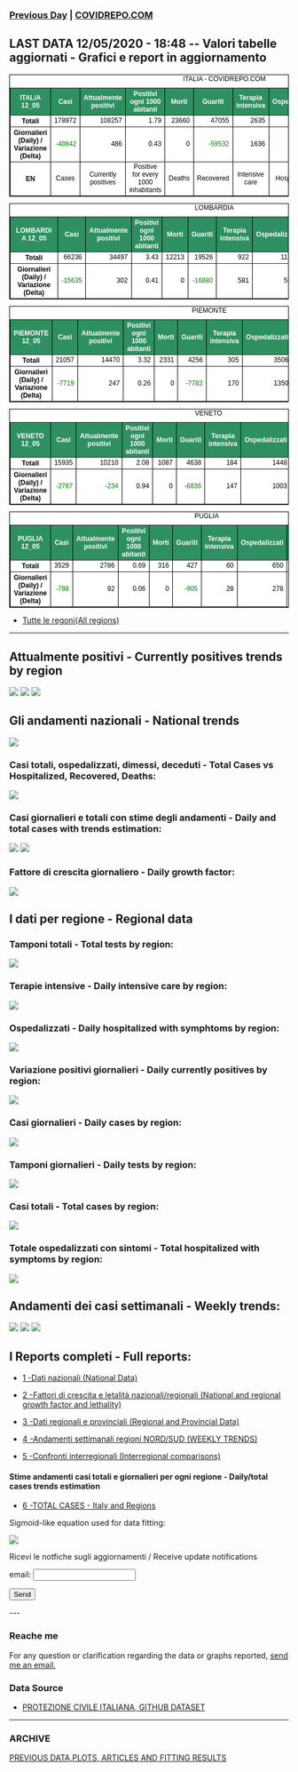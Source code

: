 <!-- start -->
### [Previous Day](/index_11_05.md) | <a href="https://marcelchiarello.github.io/showdata/">COVIDREPO.COM</a>
## LAST DATA 12/05/2020 - 18:48 -- Valori tabelle aggiornati - Grafici e report in aggiornamento

<table style=" color:black; font-size:12; font-family:arial; text-align:center; " cellpadding="2.5" cellspacing="0" border="1" bordercolor="black" bgcolor="#FFFFFF">
<caption>ITALIA - COVIDREPO.COM</caption>
<tr style="color:#FFFFFF;background:#2E9061">
<th>ITALIA 12_05</th>
<th>Casi</th>
<th>Attualmente positivi</th>
<th>Positivi ogni 1000 abitanti</th>
<th>Morti</th>
<th>Guariti</th>
<th>Terapia intensiva</th>
<th>Ospedalizzati</th>
<th>Ricoverati con sintomi</th>
<th>Isolamento domiciliare</th>
<th>Tamponi</th>
</tr>
<tr>
<th>Totali</th>
<td align="right"> 178972</td>
<td align="right"> 108257</td>
<td align="right"> 1.79</td>
<td align="right"> 23660</td>
<td align="right"> 47055</td>
<td align="right"> 2635</td>
<td align="right"> 27668</td>
<td align="right"> 25033</td>
<td align="right"> 80589</td>
<td align="right"> 1356541</td>
</tr>
<tr>
<th>Giornalieri (Daily) / Variazione (Delta)</th>
<td align="right" style=" color:green; "> -40842</td>
<td align="right"> 486</td>
<td align="right"> 0.43</td>
<td align="right"> 0</td>
<td align="right" style=" color:green; "> -59532</td>
<td align="right"> 1636</td>
<td align="right"> 13130</td>
<td align="right"> 11494</td>
<td align="right"> 12639</td>
<td align="right" style=" color:green; "> -1250111</td>
</tr>
<tr>
<th>EN</th>
<td>Cases</td>
<td>Currently positives</td>
<td>Positive for every 1000 inhabitants</td>
<td>Deaths</td>
<td>Recovered</td>
<td>Intensive care</td>
<td>Hospitalized</td>
<td>Hospitalized with symptoms</td>
<td>Home isolation</td>
<td>Tests</td>
</tr>
</table>

<table style=" color:black; font-size:12; font-family:arial; text-align:center; " cellpadding="2.5" cellspacing="0" border="1" bordercolor="black" bgcolor="#FFFFFF">
<caption>LOMBARDIA</caption>
<tr style="color:#FFFFFF;background:#2E9061">
<th>LOMBARDIA 12_05</th>
<th>Casi</th>
<th>Attualmente positivi</th>
<th>Positivi ogni 1000 abitanti</th>
<th>Morti</th>
<th>Guariti</th>
<th>Terapia intensiva</th>
<th>Ospedalizzati</th>
<th>Ricoverati con sintomi</th>
<th>Isolamento domiciliare</th>
<th>Tamponi</th>
</tr>
<tr>
<th>Totali</th>
<td align="right"> 66236</td>
<td align="right"> 34497</td>
<td align="right"> 3.43</td>
<td align="right"> 12213</td>
<td align="right"> 19526</td>
<td align="right"> 922</td>
<td align="right"> 11264</td>
<td align="right"> 10342</td>
<td align="right"> 23233</td>
<td align="right"> 264155</td>
</tr>
<tr>
<th>Giornalieri (Daily) / Variazione (Delta)</th>
<td align="right" style=" color:green; "> -15635</td>
<td align="right"> 302</td>
<td align="right"> 0.41</td>
<td align="right"> 0</td>
<td align="right" style=" color:green; "> -16880</td>
<td align="right"> 581</td>
<td align="right"> 5526</td>
<td align="right"> 4945</td>
<td align="right" style=" color:green; "> -1440</td>
<td align="right" style=" color:green; "> -228487</td>
</tr>
</table>

<table style=" color:black; font-size:12; font-family:arial; text-align:center; " cellpadding="2.5" cellspacing="0" border="1" bordercolor="black" bgcolor="#FFFFFF">
<caption>PIEMONTE</caption>
<tr style="color:#FFFFFF;background:#2E9061">
<th>PIEMONTE 12_05</th>
<th>Casi</th>
<th>Attualmente positivi</th>
<th>Positivi ogni 1000 abitanti</th>
<th>Morti</th>
<th>Guariti</th>
<th>Terapia intensiva</th>
<th>Ospedalizzati</th>
<th>Ricoverati con sintomi</th>
<th>Isolamento domiciliare</th>
<th>Tamponi</th>
</tr>
<tr>
<th>Totali</th>
<td align="right"> 21057</td>
<td align="right"> 14470</td>
<td align="right"> 3.32</td>
<td align="right"> 2331</td>
<td align="right"> 4256</td>
<td align="right"> 305</td>
<td align="right"> 3506</td>
<td align="right"> 3201</td>
<td align="right"> 10964</td>
<td align="right"> 96569</td>
</tr>
<tr>
<th>Giornalieri (Daily) / Variazione (Delta)</th>
<td align="right" style=" color:green; "> -7719</td>
<td align="right"> 247</td>
<td align="right"> 0.26</td>
<td align="right"> 0</td>
<td align="right" style=" color:green; "> -7782</td>
<td align="right"> 170</td>
<td align="right"> 1350</td>
<td align="right"> 1180</td>
<td align="right" style=" color:green; "> -218</td>
<td align="right" style=" color:green; "> -117214</td>
</tr>
</table>

<table style=" color:black; font-size:12; font-family:arial; text-align:center; " cellpadding="2.5" cellspacing="0" border="1" bordercolor="black" bgcolor="#FFFFFF">
<caption>VENETO</caption>
<tr style="color:#FFFFFF;background:#2E9061">
<th>VENETO 12_05</th>
<th>Casi</th>
<th>Attualmente positivi</th>
<th>Positivi ogni 1000 abitanti</th>
<th>Morti</th>
<th>Guariti</th>
<th>Terapia intensiva</th>
<th>Ospedalizzati</th>
<th>Ricoverati con sintomi</th>
<th>Isolamento domiciliare</th>
<th>Tamponi</th>
</tr>
<tr>
<th>Totali</th>
<td align="right"> 15935</td>
<td align="right"> 10210</td>
<td align="right"> 2.08</td>
<td align="right"> 1087</td>
<td align="right"> 4638</td>
<td align="right"> 184</td>
<td align="right"> 1448</td>
<td align="right"> 1264</td>
<td align="right"> 8762</td>
<td align="right"> 255797</td>
</tr>
<tr>
<th>Giornalieri (Daily) / Variazione (Delta)</th>
<td align="right" style=" color:green; "> -2787</td>
<td align="right" style=" color:green; "> -234</td>
<td align="right"> 0.94</td>
<td align="right"> 0</td>
<td align="right" style=" color:green; "> -6836</td>
<td align="right"> 147</td>
<td align="right"> 1003</td>
<td align="right"> 856</td>
<td align="right"> 3616</td>
<td align="right" style=" color:green; "> -183725</td>
</tr>
</table>

<table style=" color:black; font-size:12; font-family:arial; text-align:center; " cellpadding="2.5" cellspacing="0" border="1" bordercolor="black" bgcolor="#FFFFFF">
<caption>PUGLIA</caption>
<tr style="color:#FFFFFF;background:#2E9061">
<th>PUGLIA 12_05</th>
<th>Casi</th>
<th>Attualmente positivi</th>
<th>Positivi ogni 1000 abitanti</th>
<th>Morti</th>
<th>Guariti</th>
<th>Terapia intensiva</th>
<th>Ospedalizzati</th>
<th>Ricoverati con sintomi</th>
<th>Isolamento domiciliare</th>
<th>Tamponi</th>
</tr>
<tr>
<th>Totali</th>
<td align="right"> 3529</td>
<td align="right"> 2786</td>
<td align="right"> 0.69</td>
<td align="right"> 316</td>
<td align="right"> 427</td>
<td align="right"> 60</td>
<td align="right"> 650</td>
<td align="right"> 590</td>
<td align="right"> 2136</td>
<td align="right"> 42598</td>
</tr>
<tr>
<th>Giornalieri (Daily) / Variazione (Delta)</th>
<td align="right" style=" color:green; "> -798</td>
<td align="right"> 92</td>
<td align="right"> 0.06</td>
<td align="right"> 0</td>
<td align="right" style=" color:green; "> -905</td>
<td align="right"> 28</td>
<td align="right"> 278</td>
<td align="right"> 250</td>
<td align="right" style=" color:green; "> -36</td>
<td align="right" style=" color:green; "> -37139</td>
</tr>
</table>

- [Tutte le regoni(All regions)](/Tables/regionsTable_12_05.md)

---

## Attualmente positivi - Currently positives trends by region
<img src="https://covidrepo.com/RUN_11_05/RUN4/RUN_INTEREGION_16.png">
<img src="https://covidrepo.com/RUN_11_05/RUN4/RUN_INTEREGION_17.png">
<img src="https://covidrepo.com/RUN_11_05/RUN4/RUN_INTEREGION_18.png">

## Gli andamenti nazionali - National trends
<img src="https://marcelchiarello.github.io/showdata/RUN_11_05/RUN0/RUN_DATA_ITALIA_01.png">

### Casi totali, ospedalizzati, dimessi, deceduti - Total Cases vs Hospitalized, Recovered, Deaths:
<img src="https://marcelchiarello.github.io/showdata/RUN_11_05/RUN0/RUN_DATA_ITALIA_02.png">

### Casi giornalieri e totali con stime degli andamenti - Daily and total cases with trends estimation:
<img src="https://marcelchiarello.github.io/showdata/RUN_11_05/RUN1/RUN_DATA_FIT_TOTAL_CASES_ITALY_REGIONS_01.png">
<img src="https://marcelchiarello.github.io/showdata/RUN_11_05/RUN1/RUN_DATA_FIT_TOTAL_CASES_ITALY_REGIONS_02.png">

### Fattore di crescita giornaliero - Daily growth factor:
<img src="https://marcelchiarello.github.io/showdata/RUN_11_05/RUN6/RUN_FACTORS_01.png">

## I dati per regione - Regional data

### Tamponi totali - Total tests by region:
<img src="https://marcelchiarello.github.io/showdata/RUN_11_05/RUN4/RUN_INTEREGION_02.png">

### Terapie intensive - Daily intensive care by region:
<img src="https://marcelchiarello.github.io/showdata/RUN_11_05/RUN4/RUN_INTEREGION_13.png">

### Ospedalizzati - Daily hospitalized with symphtoms by region:
<img src="https://marcelchiarello.github.io/showdata/RUN_11_05/RUN4/RUN_INTEREGION_14.png">

### Variazione positivi giornalieri - Daily currently positives by region:
<img src="https://marcelchiarello.github.io/showdata/RUN_11_05/RUN4/RUN_INTEREGION_15.png">

### Casi giornalieri - Daily cases by region:
<img src="https://marcelchiarello.github.io/showdata/RUN_11_05/RUN4/RUN_INTEREGION_11.png">

### Tamponi giornalieri - Daily tests by region:
<img src="https://marcelchiarello.github.io/showdata/RUN_11_05/RUN4/RUN_INTEREGION_12.png">

### Casi totali - Total cases by region:
<img src="https://marcelchiarello.github.io/showdata/RUN_11_05/RUN4/RUN_INTEREGION_01.png">

### Totale ospedalizzati con sintomi - Total hospitalized with symptoms by region:
<img src="https://marcelchiarello.github.io/showdata/RUN_11_05/RUN4/RUN_INTEREGION_05.png">

## Andamenti dei casi settimanali - Weekly trends:
<img src="https://marcelchiarello.github.io/showdata/RUN_11_05/RUN5/RUN_NEWTRENDS_01.png">
<img src="https://marcelchiarello.github.io/showdata/RUN_11_05/RUN5/RUN_NEWTRENDS_02.png">
<img src="https://marcelchiarello.github.io/showdata/RUN_11_05/RUN5/RUN_NEWTRENDS_03.png">

## I Reports completi - Full reports:

- [1 -Dati nazionali (National Data)](/RUN_11_05/RUN0/RUN.html)

- [2 -Fattori di crescita e letalità nazionali/regionali (National and regional growth factor and lethality)](/RUN_11_05/RUN6/RUN.html)

- [3 -Dati regionali e provinciali (Regional and Provincial Data)](/RUN_11_05/RUN2/RUN.html)

- [4 -Andamenti settimanali regioni NORD/SUD (WEEKLY TRENDS)](/RUN_11_05/RUN5/RUN.html)

- [5 -Confronti interregionali (Interregional comparisons)](/RUN_11_05/RUN4/RUN.html)

#### Stime andamenti casi totali e giornalieri per ogni regione - Daily/total cases trends estimation

- [6 -TOTAL CASES - Italy and Regions](/RUN_11_05/RUN1/RUN.html)

Sigmoid-like equation used for data fitting:

<img src="https://latex.codecogs.com/svg.latex?Sig = \frac{a}{e^{b(x+c)} + a_1e^{b_1(x+c_1)} - d}" border="0"/>

Ricevi le notfiche sugli aggiornamenti / Receive update notifications
<form
action="https://formspree.io/mgenvwep"
method="POST"
>
<label>
email:
<input type="text" name="_replyto">
</label>

<!-- your other form fields go here -->

<button type="submit">Send</button>
</form>
---

### Reache me

For any question or clarification regarding the data or graphs reported, <a href="mailto:marcello.chiarello@outlook.com">send me an email.</a>



### Data Source

- [PROTEZIONE CIVILE ITALIANA, GITHUB DATASET](https://github.com/pcm-dpc/COVID-19)

---

### ARCHIVE
[PREVIOUS DATA,PLOTS, ARTICLES AND FITTING RESULTS](/archive.md)
